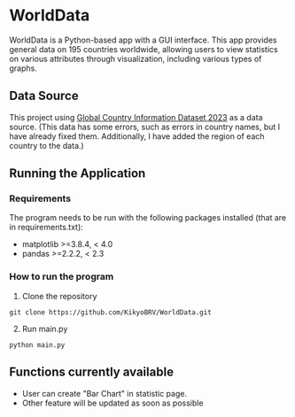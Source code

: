 # WorldData
  WorldData is a Python-based app with a GUI interface. This app provides general data on 195 countries worldwide, allowing users to view statistics on various attributes through visualization, including various types of graphs.

## Data Source
This project using [Global Country Information Dataset 2023](https://www.kaggle.com/datasets/nelgiriyewithana/countries-of-the-world-2023/data) as a data source.
(This data has some errors, such as errors in country names, but I have already fixed them. Additionally, I have added the region of each country to the data.)

## Running the Application
### Requirements
The program needs to be run with the following packages installed (that are in requirements.txt):
* matplotlib >=3.8.4, < 4.0
* pandas >=2.2.2, < 2.3
### How to run the program
1. Clone the repository
```
git clone https://github.com/KikyoBRV/WorldData.git
```
2. Run main.py
```
python main.py
```

## Functions currently available
* User can create "Bar Chart" in statistic page. 
* Other feature will be updated as soon as possible
